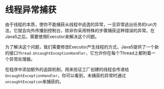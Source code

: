 # 线程异常捕获

由于线程的本质，使你不能捕获从线程中逃逸的异常，一旦异常逃出任务的run方法，它就会向外传播到控制台，除非你采用特殊的步骤捕获这种错误的异常。在Java5之后，需要使用Executor来解决这个问题。

为了解决这个问题，我们需要修改Executor产生线程的方式，Java5提供了一个新的接口`Thread.UncaughtExceptionHandler`，它允许你在每个Thread上都附着一个异常处理器。

在程序中添加额外的追踪机制，用来验证工厂创建的线程会传递给`UncaughtExceptionHandler`，你可以看到，未捕获的异常时通过`uncaughtException`来捕获的。